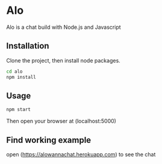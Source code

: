 # Alo

Alo is a chat build with Node.js and Javascript

## Installation

Clone the project, then install node packages.

```bash
cd alo
npm install
```

## Usage

```bash
npm start
```
Then open your browser at (localhost:5000)

## Find working example
open (https://alowannachat.herokuapp.com) to see the chat 
